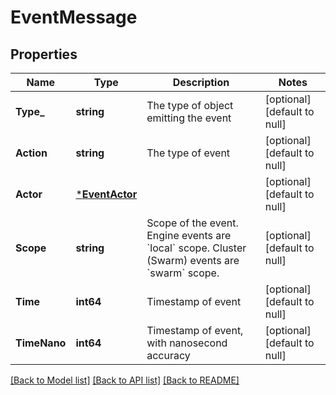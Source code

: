 # EventMessage

## Properties
Name | Type | Description | Notes
------------ | ------------- | ------------- | -------------
**Type_** | **string** | The type of object emitting the event | [optional] [default to null]
**Action** | **string** | The type of event | [optional] [default to null]
**Actor** | [***EventActor**](EventActor.md) |  | [optional] [default to null]
**Scope** | **string** | Scope of the event. Engine events are &#x60;local&#x60; scope. Cluster (Swarm) events are &#x60;swarm&#x60; scope.  | [optional] [default to null]
**Time** | **int64** | Timestamp of event | [optional] [default to null]
**TimeNano** | **int64** | Timestamp of event, with nanosecond accuracy | [optional] [default to null]

[[Back to Model list]](../README.md#documentation-for-models) [[Back to API list]](../README.md#documentation-for-api-endpoints) [[Back to README]](../README.md)


